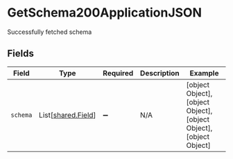 # GetSchema200ApplicationJSON

Successfully fetched schema


## Fields

| Field                                                           | Type                                                            | Required                                                        | Description                                                     | Example                                                         |
| --------------------------------------------------------------- | --------------------------------------------------------------- | --------------------------------------------------------------- | --------------------------------------------------------------- | --------------------------------------------------------------- |
| `schema`                                                        | List[[shared.Field](../../models/shared/field.md)]              | :heavy_minus_sign:                                              | N/A                                                             | [object Object],[object Object],[object Object],[object Object] |